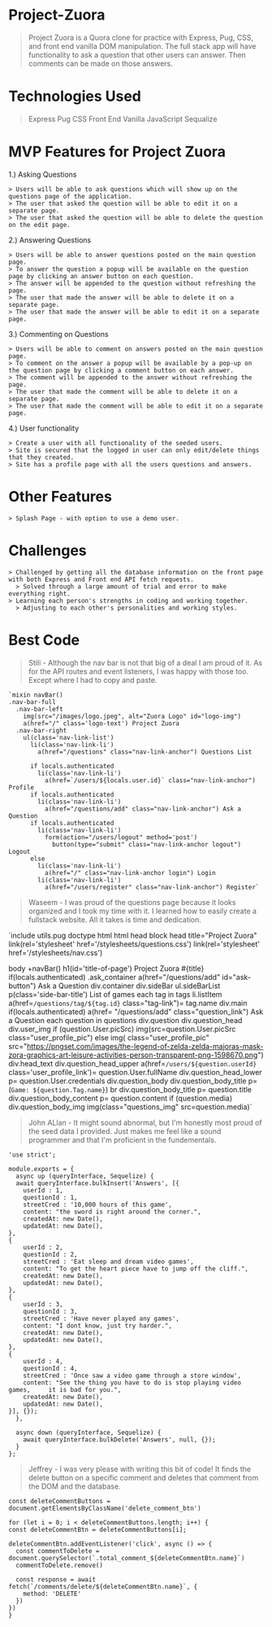 # Project-Zuora
  > Project Zuora is a Quora clone for practice with Express, Pug, CSS, and front end vanilla DOM manipulation. The full stack app will have functionality to ask a question that other users can answer.  Then comments can be made on those answers.

# Technologies Used
  > Express
  > Pug
  > CSS
  > Front End Vanilla JavaScript
  > Sequalize

# MVP Features for Project Zuora
  1.) Asking Questions

    > Users will be able to ask questions which will show up on the questions page of the application.
    > The user that asked the question will be able to edit it on a separate page.
    > The user that asked the question will be able to delete the question on the edit page.

  2.) Answering Questions

    > Users will be able to answer questions posted on the main question page.
    > To answer the question a popup will be available on the question page by clicking an answer button on each question.
    > The answer will be appended to the question without refreshing the page.
    > The user that made the answer will be able to delete it on a separate page.
    > The user that made the answer will be able to edit it on a separate page.

   3.) Commenting on Questions

    > Users will be able to comment on answers posted on the main question page.
    > To comment on the answer a popup will be available by a pop-up on the question page by clicking a comment button on each answer.
    > The comment will be appended to the answer without refreshing the page.
    > The user that made the comment will be able to delete it on a separate page.
    > The user that made the comment will be able to edit it on a separate page.

   4.) User functionality

    > Create a user with all functionality of the seeded users.
    > Site is secured that the logged in user can only edit/delete things that they created.
    > Site has a profile page with all the users questions and answers.

# Other Features

    > Splash Page - with option to use a demo user.

# Challenges
    > Challenged by getting all the database information on the front page with both Express and Front end API fetch requests.
      > Solved through a large amount of trial and error to make everything right.
    > Learning each person's strengths in coding and working together.
      > Adjusting to each other's personalities and working styles.

# Best Code
  > Stili - Although the nav bar is not that big of a deal I am proud of it.  As for the API routes and event listeners, I was happy with those too. Except where I had to copy and paste.

    `mixin navBar()
    .nav-bar-full
      .nav-bar-left
        img(src="/images/logo.jpeg", alt="Zuora Logo" id="logo-img")
        a(href="/" class='logo-text') Project Zuora
      .nav-bar-right
        ul(class='nav-link-list')
          li(class='nav-link-li')
            a(href="/questions" class="nav-link-anchor") Questions List

          if locals.authenticated
            li(class='nav-link-li')
              a(href=`/users/${locals.user.id}` class="nav-link-anchor") Profile
          if locals.authenticated
            li(class='nav-link-li')
              a(href="/questions/add" class="nav-link-anchor") Ask a Question
          if locals.authenticated
            li(class='nav-link-li')
              form(action="/users/logout" method='post')
                button(type="submit" class="nav-link-anchor logout") Logout
          else
            li(class='nav-link-li')
              a(href="/" class="nav-link-anchor login") Login
            li(class='nav-link-li')
              a(href="/users/register" class="nav-link-anchor") Register`

  > Waseem - I was proud of the questions page because it looks organized and I took my time with it. I learned how to easily create a fullstack website. All it takes is time and dedication.

`include utils.pug
doctype html
html
  head
      block head
        title="Project Zuora"
        link(rel='stylesheet' href='/stylesheets/questions.css')
        link(rel='stylesheet' href='/stylesheets/nav.css')

  body
    +navBar()
    h1(id='title-of-page') Project Zuora #{title}
    if(locals.authenticated)
      .ask_container
        a(href="/questions/add" id="ask-button") Ask a Question
    div.container
      div.sideBar
        ul.sideBarList
          p(class='side-bar-title') List of games
          each tag in tags
            li.listItem
              a(href=`/questions/tag/${tag.id}` class="tag-link")= tag.name
      div.main
        if(locals.authenticated)
          a(href= "/questions/add" class="question_link") Ask a Question
        each question in questions
          div.question
            div.question_head
              div.user_img
                if (question.User.picSrc)
                  img(src=question.User.picSrc class="user_profile_pic")
                else
                  img( class="user_profile_pic" src="https://pngset.com/images/the-legend-of-zelda-zelda-majoras-mask-zora-graphics-art-leisure-activities-person-transparent-png-1598670.png")
              div.head_text
                div.question_head_upper
                  a(href=`/users/${question.userId}` class='user_profile_link')= question.User.fullName
                div.question_head_lower
                  p= question.User.credentials
            div.question_body
              div.question_body_title
                p= (`Game: ${question.Tag.name}`)
                br
              div.question_body_title
                p= question.title
              div.question_body_content
                p= question.content
              if (question.media)
                div.question_body_img
                  img(class="questions_img" src=question.media)`

              
              
  > John ALlan - It might sound abnormal, but I'm honestly most proud of the seed data I provided. Just makes me feel like a sound programmer and that I'm proficient in the fundementals.

    'use strict';

    module.exports = {
      async up (queryInterface, Sequelize) {
      await queryInterface.bulkInsert('Answers', [{
        userId : 1,
        questionId : 1,
        streetCred : '10,000 hours of this game',
        content: "the sword is right around the corner.",
        createdAt: new Date(),
        updatedAt: new Date(),
    },
    {
        userId : 2,
        questionId : 2,
        streetCred : 'Eat sleep and dream video games',
        content: "To get the heart piece have to jump off the cliff.",
        createdAt: new Date(),
        updatedAt: new Date(),
    },
    {
        userId : 3,
        questionId : 3,
        streetCred : 'Have never played any games',
        content: "I dont know, just try harder.",
        createdAt: new Date(),
        updatedAt: new Date(),
    },
    {
        userId : 4,
        questionId : 4,
        streetCred : 'Once saw a video game through a store window',
        content: "See the thing you have to do is stop playing video games,     it is bad for you.",
        createdAt: new Date(),
        updatedAt: new Date(),
    }], {});
      },

      async down (queryInterface, Sequelize) {
        await queryInterface.bulkDelete('Answers', null, {});
      }
    };
    
    
> Jeffrey - I was very please with writing this bit of code! It finds the delete button on a specific comment and deletes that comment from the DOM and the database.

    const deleteCommentButtons = document.getElementsByClassName('delete_comment_btn')

    for (let i = 0; i < deleteCommentButtons.length; i++) {
    const deleteCommentBtn = deleteCommentButtons[i];

    deleteCommentBtn.addEventListener('click', async () => {
      const commentToDelete = document.querySelector(`.total_comment_${deleteCommentBtn.name}`)
      commentToDelete.remove()

      const response = await fetch(`/comments/delete/${deleteCommentBtn.name}`, {
        method: 'DELETE'
      })
    })
    }

